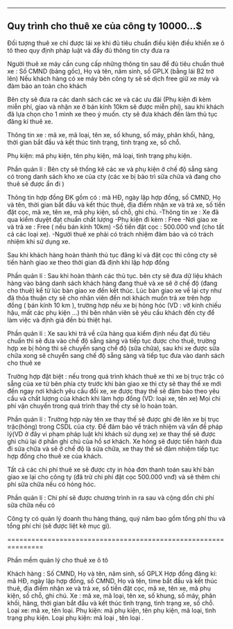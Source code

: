 -------------------------------------------------------------------------------------------------
Quy trình cho thuê xe của công ty 10000…$
-------------------------------------------------------------------------------------------------

Đối tượng thuê xe chỉ được lái xe khi đủ tiêu chuẩn điều kiện điều khiển xe ô tô theo quy định pháp luật và đầy đủ thông tin cty đưa ra

Người thuê xe máy cần cung cấp những thông tin sau để đủ tiêu chuẩn thuê xe : Số CMND (bảng gốc), Họ và tên, năm sinh, số GPLX (bằng lái B2 trở lên) 
Nếu khách hàng có xe máy bên công ty sẽ sẽ dịch free giữ xe máy và đảm bảo an toàn cho khách

Bên cty sẽ đưa ra các danh sách các xe và các ưu đãi (Phụ kiện đi kèm miễn phí, giao và nhận xe ở bán kính 10km sẽ được miễn phí), sau khi khách đã lựa chọn cho 1 mình xe theo ý muốn. cty sẽ đưa khách đến làm thủ tục đăng kí thuê xe.

Thông tin xe : mã xe, mã loại, tên xe, số khung, số máy, phân khối, hãng, thời gian bắt đầu và kết thúc tình trạng, tình trạng xe, số chỗ.

Phụ kiện: mã phụ kiện, tên phụ kiện, mã loại, tình trạng phụ kiện. 

Phần quản lí : Bên cty sẽ thống kê các xe và phụ kiện ở chế độ sẵng sàng có trong danh sách kho xe của cty (các xe bị bảo trì sữa chửa và đang cho thuê sẽ được ẩn đi )

Thông tin hợp đồng ĐK gồm có : mã HĐ, ngày lập hợp đồng, số CMND, Họ và tên, thời gian bắt đầu và kết thúc thuê, địa điểm nhận xe và trả xe, số tiền đặt cọc, mã xe, tên xe, mã phụ kiện, số chỗ, ghi chú.
-Thông tin xe : Xe đã qua kiểm duyệt đạt chuẩn chất lượng
-Phụ kiện đi kèm : Free
-Nơi giao xe và trả xe : Free ( nếu bán kính 10km)
-Số tiền đặt cọc : 500.000 vnđ (cho tất cả các loại xe).
-Người thuê xe phải có trách nhiệm đảm bảo và có trách nhiệm khi sử dụng xe.

Sau khi khách hàng hoàn thành thủ tục đăng kí và đặt cọc thì công cty sẽ tiến hành giao xe theo thời gian đã định khi lập hợp đồng

Phần quản lí : Sau khi hoàn thành các thủ tục. bên cty sẽ đưa dữ liệu khách hàng vào bảng danh sách khách hàng đang thuê và xe sẽ ở chế độ (đang cho thuê) kể từ lúc bàn giao xe đến kết thúc.
Lúc bàn giao xe về lại cty như đã thỏa thuận cty sẽ cho nhân viên đến nơi khách muốn trả xe trên hợp đồng ( bán kính 10 km ), trường hợp nếu xe bị hỏng hóc (VD : vỡ kính chiếu hậu, mất các phụ kiện …) thì bên nhân viên sẽ yêu cầu khách đến cty để làm việc và định giá đền bù thiệt hại.

Phần quản lí : Xe sau khi trả về cửa hàng qua kiểm định nếu đạt đủ tiêu chuẩn thì sẽ đưa vào chế độ sẵng sàng và tiếp tục được cho thuê, trường hợp xe bị hỏng thì sẽ chuyển sang chế độ (sữa chửa), sau khi xe được sữa chữa xong sẽ chuyển sang chế độ sẵng sàng và tiếp tục đưa vào danh sách cho thuê xe

Trường hợp đặt biệt : nếu trong quá trình khách thuê xe thì xe bị trục trặc có sẵng của xe từ bên phía cty trước khi bàn giao xe thì cty sẽ thay thế xe mới đến ngay nơi khách yêu cầu đổi xe, xe được thay thế sẽ đảm bảo theo yêu cầu và chất lượng của khách khi làm hợp đồng (VD: loại xe, tên xe)
Mọi chi phí vận chuyển trong quá trình thay thế cty sẽ lo hoàn toàn.
	
Phần quản lí : Trường hợp này tên xe thay thế sẽ được ghi đè lên xe bị trục trặc(hỏng) trong CSDL của cty. Để đảm bảo về trách nhiệm và vấn đề pháp lý(VD ở đây vi phạm pháp luật khi khách sử dụng xe) xe thay thế sẽ được ghi chú lại ở phần ghi chú của hồ sơ khách. Xe hỏng sẽ được tiến hành đưa đi sửa chữa và sẽ ở chế độ là sửa chữa, xe thay thế sẽ đảm nhiệm tiếp tục hợp đồng cho thuê xe của khách.	

Tất cả các chi phí thuê xe sẽ được cty in hóa đơn thanh toán sau khi bàn giao xe lại cho công ty (đã trừ chi phí đặt cọc 500.000 vnđ) và sẽ thêm chi phí sữa chữa nếu có hỏng hóc.
	
Phần quản lí : Chi phí sẽ được chương trình in ra sau và cộng dồn chi phí sữa chữa nếu có

Công ty có quản lý doanh thu hàng tháng, quý năm bao gồm tổng phí thu và tổng phí chi (sẽ được liệt kê mục gì).


===============================================================


Phần mềm quản lý cho thuê xe ô tô

Khách hàng : Số CMND, Họ và tên, năm sinh, số GPLX
Hợp đồng đăng kí: mã HĐ, ngày lập hợp đồng, số CMND, Họ và tên, time bắt đầu và kết thúc thuê, địa điểm nhận xe và trả xe, số tiền đặt cọc, mã xe, tên xe, mã phụ kiện, số chỗ, ghi chú.
Xe : mã xe, mã loại, tên xe, số khung, số máy, phân khối, hãng, thời gian bắt đầu và kết thúc tình trạng, tình trạng xe, số chỗ.
Loại xe: mã xe, tên loại.
Phụ kiện: mã phụ kiện, tên phụ kiện, mã loại, tình trạng phụ kiện.
Loại phụ kiện: mã loại , tên loại .

